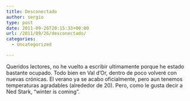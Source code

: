 ```yaml
---
title: Desconectado
author: sergio
type: post
date: 2011-09-26T20:15:33+00:00
url: /2011/09/26/desconectado/
categories:
  - Uncategorized

---
```

Queridos lectores, no he vuelto a escribir ultimamente porque he estado bastante ocupado. Todo bien en Val d&#8217;Or, dentro de poco volveré con nuevas crónicas. El verano ya se acabo oficialmente, pero aun tenemos temperaturas agradables (alrededor de 20). Pero, como le gusta decir a Ned Stark, &#8220;winter is coming&#8221;.